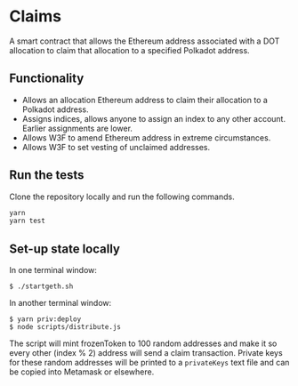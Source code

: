 # Claims

A smart contract that allows the Ethereum address associated with a DOT allocation to claim that allocation to a specified Polkadot address. 

## Functionality

- Allows an allocation Ethereum address to claim their allocation to a Polkadot address.
- Assigns indices, allows anyone to assign an index to any other account. Earlier assignments are lower.
- Allows W3F to amend Ethereum address in extreme circumstances.
- Allows W3F to set vesting of unclaimed addresses.

## Run the tests

Clone the repository locally and run the following commands.

```sh
yarn
yarn test
```

## Set-up state locally

In one terminal window:

```
$ ./startgeth.sh
```

In another terminal window:

```
$ yarn priv:deploy
$ node scripts/distribute.js
```

The script will mint frozenToken to 100 random addresses and make it so every other (index % 2) address will send a claim transaction. Private keys for these random addresses will be printed to a `privateKeys` text file and can be copied into Metamask or elsewhere.

